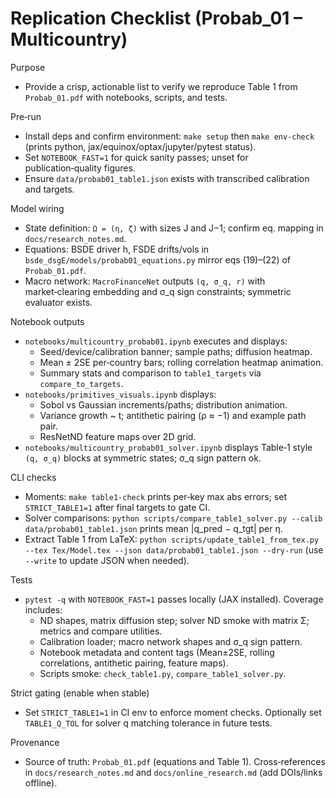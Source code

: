 # Replication Checklist (Probab_01 – Multicountry)

Purpose

- Provide a crisp, actionable list to verify we reproduce Table 1 from `Probab_01.pdf` with notebooks, scripts, and tests.

Pre‑run

- Install deps and confirm environment: `make setup` then `make env-check` (prints python, jax/equinox/optax/jupyter/pytest status).
- Set `NOTEBOOK_FAST=1` for quick sanity passes; unset for publication‑quality figures.
- Ensure `data/probab01_table1.json` exists with transcribed calibration and targets.

Model wiring

- State definition: `Ω = (η, ζ)` with sizes J and J−1; confirm eq. mapping in `docs/research_notes.md`.
- Equations: BSDE driver h, FSDE drifts/vols in `bsde_dsgE/models/probab01_equations.py` mirror eqs (19)–(22) of `Probab_01.pdf`.
- Macro network: `MacroFinanceNet` outputs `(q, σ_q, r)` with market‑clearing embedding and σ_q sign constraints; symmetric evaluator exists.

Notebook outputs

- `notebooks/multicountry_probab01.ipynb` executes and displays:
  - Seed/device/calibration banner; sample paths; diffusion heatmap.
  - Mean ± 2SE per‑country bars; rolling correlation heatmap animation.
  - Summary stats and comparison to `table1_targets` via `compare_to_targets`.
- `notebooks/primitives_visuals.ipynb` displays:
  - Sobol vs Gaussian increments/paths; distribution animation.
  - Variance growth ~ t; antithetic pairing (ρ ≈ −1) and example path pair.
  - ResNetND feature maps over 2D grid.
- `notebooks/multicountry_probab01_solver.ipynb` displays Table‑1 style `(q, σ_q)` blocks at symmetric states; σ_q sign pattern ok.

CLI checks

- Moments: `make table1-check` prints per‑key max abs errors; set `STRICT_TABLE1=1` after final targets to gate CI.
- Solver comparisons: `python scripts/compare_table1_solver.py --calib data/probab01_table1.json` prints mean |q_pred − q_tgt| per η.
- Extract Table 1 from LaTeX: `python scripts/update_table1_from_tex.py --tex Tex/Model.tex --json data/probab01_table1.json --dry-run` (use `--write` to update JSON when needed).

Tests

- `pytest -q` with `NOTEBOOK_FAST=1` passes locally (JAX installed). Coverage includes:
  - ND shapes, matrix diffusion step; solver ND smoke with matrix Σ; metrics and compare utilities.
  - Calibration loader; macro network shapes and σ_q sign pattern.
  - Notebook metadata and content tags (Mean±2SE, rolling correlations, antithetic pairing, feature maps).
  - Scripts smoke: `check_table1.py`, `compare_table1_solver.py`.

Strict gating (enable when stable)

- Set `STRICT_TABLE1=1` in CI env to enforce moment checks. Optionally set `TABLE1_Q_TOL` for solver q matching tolerance in future tests.

Provenance

- Source of truth: `Probab_01.pdf` (equations and Table 1). Cross‑references in `docs/research_notes.md` and `docs/online_research.md` (add DOIs/links offline).
